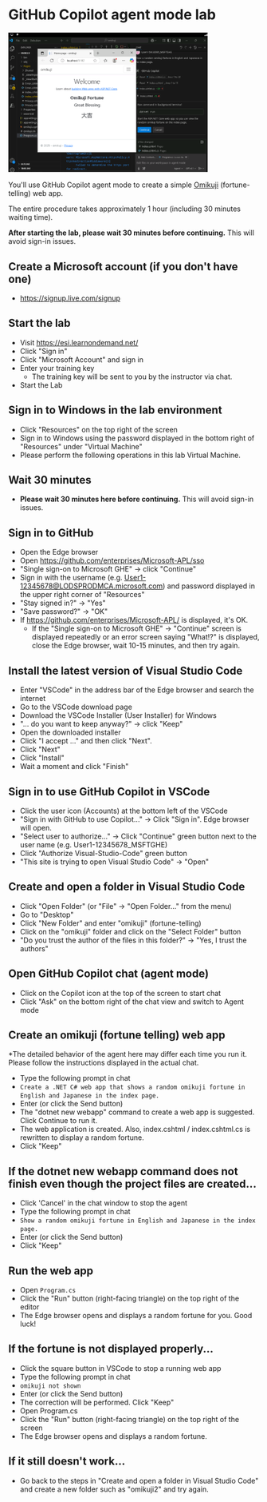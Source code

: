 # GitHub Copilot agent mode lab
<img src="screenshot.png" alt="GitHub Copilot agent mode lab" width="400"/>

You'll use GitHub Copilot agent mode to create a simple [Omikuji](https://japan-forward.com/fortune-on-a-paper-strip-where-to-find-english-omikuji-in-tokyo/) (fortune-telling) web app.

The entire procedure takes approximately 1 hour (including 30 minutes waiting time).

**After starting the lab, please wait 30 minutes before continuing.** This will avoid sign-in issues.

## Create a Microsoft account (if you don't have one)
  - https://signup.live.com/signup

## Start the lab
  - Visit https://esi.learnondemand.net/
  - Click "Sign in"
  - Click "Microsoft Account" and sign in
  - Enter your training key
    - The training key will be sent to you by the instructor via chat.
  - Start the Lab

## Sign in to Windows in the lab environment
  - Click "Resources" on the top right of the screen
  - Sign in to Windows using the password displayed in the bottom right of "Resources" under "Virtual Machine"
  - Please perform the following operations in this lab Virtual Machine.

## Wait 30 minutes
  - **Please wait 30 minutes here before continuing.** This will avoid sign-in issues.

## Sign in to GitHub
  - Open the Edge browser
  - Open https://github.com/enterprises/Microsoft-APL/sso
  - "Single sign-on to Microsoft GHE" → click "Continue"
  - Sign in with the username (e.g. User1-12345678@LODSPRODMCA.microsoft.com) and password displayed in the upper right corner of "Resources"
  - "Stay signed in?" → "Yes"
  - "Save password?" → "OK"
  - If https://github.com/enterprises/Microsoft-APL/ is displayed, it's OK.
    - If the "Single sign-on to Microsoft GHE" → "Continue" screen is displayed repeatedly or an error screen saying "What!?" is displayed, close the Edge browser, wait 10-15 minutes, and then try again.

## Install the latest version of Visual Studio Code
  - Enter "VSCode" in the address bar of the Edge browser and search the internet
  - Go to the VSCode download page
  - Download the VSCode Installer (User Installer) for Windows
  - "... do you want to keep anyway?" → click "Keep"
  - Open the downloaded installer
  - Click "I accept ..." and then click "Next".
  - Click "Next"
  - Click "Install"
  - Wait a moment and click "Finish"

## Sign in to use GitHub Copilot in VSCode
  - Click the user icon (Accounts) at the bottom left of the VSCode
  - "Sign in with GitHub to use Copilot..." → Click "Sign in". Edge browser will open.
  - "Select user to authorize..." → Click "Continue" green button next to the user name (e.g. User1-12345678_MSFTGHE)
  - Click "Authorize Visual-Studio-Code" green button
  - "This site is trying to open Visual Studio Code" → "Open"

## Create and open a folder in Visual Studio Code
  - Click "Open Folder" (or "File" → "Open Folder..." from the menu)
  - Go to "Desktop"
  - Click "New Folder" and enter "omikuji" (fortune-telling)
  - Click on the "omikuji" folder and click on the "Select Folder" button
  - "Do you trust the author of the files in this folder?" → "Yes, I trust the authors"

## Open GitHub Copilot chat (agent mode)
  - Click on the Copilot icon at the top of the screen to start chat
  - Click "Ask" on the bottom right of the chat view and switch to Agent mode

## Create an omikuji (fortune telling) web app

*The detailed behavior of the agent here may differ each time you run it. Please follow the instructions displayed in the actual chat.
  - Type the following prompt in chat
  - `Create a .NET C# web app that shows a random omikuji fortune in English and Japanese in the index page.`
  - Enter (or click the Send button)
  - The "dotnet new webapp" command to create a web app is suggested. Click Continue to run it.
  - The web application is created. Also, index.cshtml / index.cshtml.cs is rewritten to display a random fortune.
  - Click "Keep"

## If the dotnet new webapp command does not finish even though the project files are created...

  - Click 'Cancel' in the chat window to stop the agent
  - Type the following prompt in chat
  - `Show a random omikuji fortune in English and Japanese in the index page.`
  - Enter (or click the Send button)
  - Click "Keep"

## Run the web app
  - Open `Program.cs`
  - Click the "Run" button (right-facing triangle) on the top right of the editor
  - The Edge browser opens and displays a random fortune for you. Good luck!

## If the fortune is not displayed properly...
  - Click the square button in VSCode to stop a running web app
  - Type the following prompt in chat
  - `omikuji not shown`
  - Enter (or click the Send button)
  - The correction will be performed. Click "Keep"
  - Open Program.cs
  - Click the "Run" button (right-facing triangle) on the top right of the screen
  - The Edge browser opens and displays a random fortune.

## If it still doesn't work...

  - Go back to the steps in "Create and open a folder in Visual Studio Code" and create a new folder such as "omikuji2" and try again.

